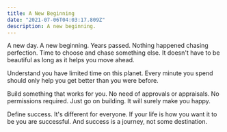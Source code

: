 ```yaml
---
title: A New Beginning
date: "2021-07-06T04:03:17.809Z"
description: A new beginning. 
---
```


A new day. A new beginning. Years passed. Nothing happened chasing perfection. Time to choose and chase something else. It doesn't have to be beautiful as long as it helps you move ahead.  

Understand you have limited time on this planet. Every minute you spend should only help you get better than you were before. 

Build something that works for you. No need of approvals or appraisals. No permissions required. Just go on building. It will surely make you happy. 

Define success. It's different for everyone. If your life is how you want it to be you are successful. And success is a journey, not some destination. 
